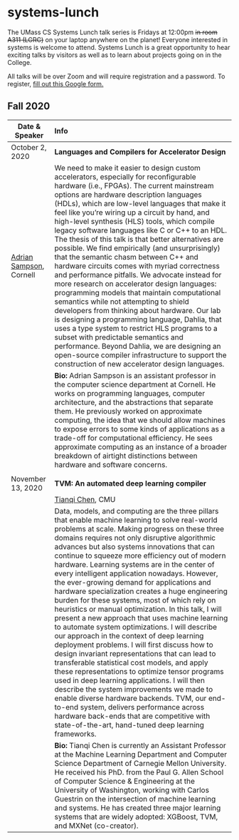 # systems-lunch

The UMass CS Systems Lunch talk series is Fridays at 12:00pm ~~in room
A311 (LGRC)~~ on your laptop anywhere on the planet! Everyone interested
in systems is welcome to attend. Systems Lunch is a great opportunity
to hear exciting talks by visitors as well as to learn about projects
going on in the College.

All talks will be over Zoom and will require registration and a password.
To register, [fill out this Google form.](https://forms.gle/uV2Q8vxnZvZ5zaAh9)

## Fall 2020

| Date & Speaker | Info  |
| ---- | :---- |
| October 2, 2020 | **Languages and Compilers for Accelerator Design** |
| [Adrian Sampson](http://www.cs.cornell.edu/~asampson/), Cornell | We need to make it easier to design custom accelerators, especially for reconfigurable hardware (i.e., FPGAs). The current mainstream options are hardware description languages (HDLs), which are low-level languages that make it feel like you’re wiring up a circuit by hand, and high-level synthesis (HLS) tools, which compile legacy software languages like C or C++ to an HDL. The thesis of this talk is that better alternatives are possible. We find empirically (and unsurprisingly) that the semantic chasm between C++ and hardware circuits comes with myriad correctness and performance pitfalls. We advocate instead for more research on accelerator design languages: programming models that maintain computational semantics while not attempting to shield developers from thinking about hardware. Our lab is designing a programming language, Dahlia, that uses a type system to restrict HLS programs to a subset with predictable semantics and performance. Beyond Dahlia, we are designing an open-source compiler infrastructure to support the construction of new accelerator design languages. |
|        | **Bio:** Adrian Sampson is an assistant professor in the computer science department at Cornell. He works on programming languages, computer architecture, and the abstractions that separate them. He previously worked on approximate computing, the idea that we should allow machines to expose errors to some kinds of applications as a trade-off for computational efficiency. He sees approximate computing as an instance of a broader breakdown of airtight distinctions between hardware and software concerns. |
|                   | |
| November 13, 2020 | **TVM: An automated deep learning compiler** |
|                   | [Tianqi Chen](https://tqchen.com/), CMU |
|                   | Data, models, and computing are the three pillars that enable machine learning to solve real-world problems at scale. Making progress on these three domains requires not only disruptive algorithmic advances but also systems innovations that can continue to squeeze more efficiency out of modern hardware. Learning systems are in the center of every intelligent application nowadays. However, the ever-growing demand for applications and hardware specialization creates a huge engineering burden for these systems, most of which rely on heuristics or manual optimization. In this talk, I will present a new approach that uses machine learning to automate system optimizations. I will describe our approach in the context of deep learning deployment problems. I will first discuss how to design invariant representations that can lead to transferable statistical cost models, and apply these representations to optimize tensor programs used in deep learning applications. I will then describe the system improvements we made to enable diverse hardware backends. TVM, our end-to-end system, delivers performance across hardware back-ends that are competitive with state-of-the-art, hand-tuned deep learning frameworks. |
|        | **Bio:** Tianqi Chen is currently an Assistant Professor at the Machine Learning Department and Computer Science Department of Carnegie Mellon University. He received his PhD. from the Paul G. Allen School of Computer Science & Engineering at the University of Washington, working with Carlos Guestrin on the intersection of machine learning and systems. He has created three major learning systems that are widely adopted: XGBoost, TVM, and MXNet (co-creator). |




